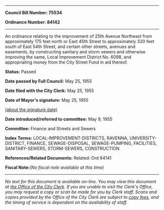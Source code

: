 

********

**Council Bill Number: 75534**
   
**Ordinance Number: 84142**
********

 An ordinance relating to the improvement of 25th Avenue Northeast from approximately 175 feet north or East 45th Street to approximately 320 feet south of East 54th Street, and certain other streets, avenues and easements, by constructing sanitary and storm sewers and otherwise improving the same, Local Improvement District No. 6098, and appropriating money from the City Street Fund in aid thereof.

**Status:** Passed
   
**Date passed by Full Council:** May 25, 1955
   
**Date filed with the City Clerk:** May 25, 1955
   
**Date of Mayor's signature:** May 25, 1955
   
[(about the signature date)](/~public/approvaldate.htm)
   
   
   
**Date introduced/referred to committee:** May 9, 1955
   
**Committee:** Finance and Streets and Sewers
   
   
**Index Terms:** LOCAL-IMPROVEMENT-DISTRICTS, RAVENNA, UNIVERSITY-DISTRICT, FINANCE, SEWAGE-DISPOSAL, SEWAGE-PUMPING, FACILITIES, SANITARY-SEWERS, STORM-SEWERS, CONSTRUCTION

**References/Related Documents:** Related: Ord 84141

**Fiscal Note:**_(No fiscal note available at this time)_
********

_No text for this document is available on-line. You may view this document at [the Office of the City Clerk](http://www.seattle.gov/leg/clerk/contactUs.htm). If you are unable to visit the Clerk's Office, you may request a copy or scan be made for you by Clerk staff. Scans and copies provided by the Office of the City Clerk are subject to [copy fees](http://clerk.seattle.gov/~public/clerkfees.htm), and the timing of service is dependent on the availability of staff._

